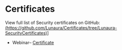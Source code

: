 # Certificates
View full list of Security certificates on GitHub: [(https://github.com/Lunaura/Certificates/tree/Lunaura-SecurityCertificates)](https://github.com/Lunaura/Certificates/tree/Lunaura-SecurityCertificates)]
- Webinar– [Certificate]()

